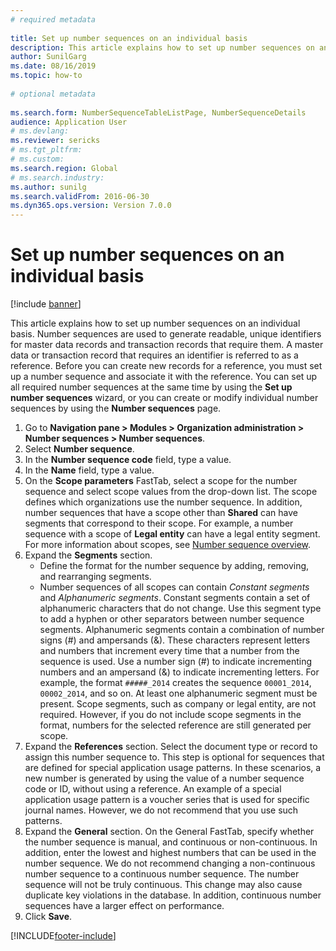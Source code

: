 ```yaml
--- 
# required metadata 
 
title: Set up number sequences on an individual basis
description: This article explains how to set up number sequences on an individual basis.  
author: SunilGarg  
ms.date: 08/16/2019
ms.topic: how-to 
 
# optional metadata 
 
ms.search.form: NumberSequenceTableListPage, NumberSequenceDetails   
audience: Application User 
# ms.devlang:  
ms.reviewer: sericks
# ms.tgt_pltfrm:  
# ms.custom:  
ms.search.region: Global
# ms.search.industry: 
ms.author: sunilg
ms.search.validFrom: 2016-06-30 
ms.dyn365.ops.version: Version 7.0.0 
---
```

# Set up number sequences on an individual basis

[!include [banner](../../includes/banner.md)]

This article explains how to set up number sequences on an individual basis. Number sequences are used to generate readable, unique identifiers for master data records and transaction records that require them. A master data or transaction record that requires an identifier is referred to as a reference. Before you can create new records for a reference, you must set up a number sequence and associate it with the reference. You can set up all required number sequences at the same time by using the **Set up number sequences** wizard, or you can create or modify individual number sequences by using the **Number sequences** page.

1. Go to **Navigation pane > Modules > Organization administration > Number sequences > Number sequences**.
2. Select **Number sequence**.
3. In the **Number sequence code** field, type a value.
4. In the **Name** field, type a value.
5. On the **Scope parameters** FastTab, select a scope for the number sequence and select scope values from the drop-down list. The scope defines which organizations use the number sequence. In addition, number sequences that have a scope other than **Shared** can have segments that correspond to their scope. For example, a number sequence with a scope of **Legal entity** can have a legal entity segment. For more information about scopes, see [Number sequence overview](../number-sequence-overview.md). 
6. Expand the **Segments** section.
    - Define the format for the number sequence by adding, removing, and rearranging segments.  
    - Number sequences of all scopes can contain *Constant segments* and *Alphanumeric segments*. Constant segments contain a set of alphanumeric characters that do not change. Use this segment type to add a hyphen or other separators between number sequence segments. Alphanumeric segments contain a combination of number signs (#) and ampersands (&). These characters represent letters and numbers that increment every time that a number from the sequence is used. Use a number sign (#) to indicate incrementing numbers and an ampersand (&) to indicate incrementing letters. For example, the format `#####_2014` creates the sequence `00001_2014`, `00002_2014`, and so on. At least one alphanumeric segment must be present. Scope segments, such as company or legal entity, are not required. However, if you do not include scope segments in the format, numbers for the selected reference are still generated per scope.  
7. Expand the **References** section. Select the document type or record to assign this number sequence to. This step is optional for sequences that are defined for special application usage patterns. In these scenarios, a new number is generated by using the value of a number sequence code or ID, without using a reference. An example of a special application usage pattern is a voucher series that is used for specific journal names. However, we do not recommend that you use such patterns.  
8. Expand the **General** section. On the General FastTab, specify whether the number sequence is manual, and continuous or non-continuous. In addition, enter the lowest and highest numbers that can be used in the number sequence. We do not recommend changing a non-continuous number sequence to a continuous number sequence. The number sequence will not be truly continuous. This change may also cause duplicate key violations in the database. In addition, continuous number sequences have a larger effect on performance.   
9. Click **Save**.



[!INCLUDE[footer-include](../../../../includes/footer-banner.md)]
